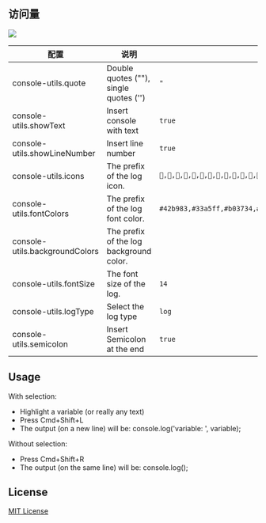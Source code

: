 ## 访问量

![](https://github.com/zhou-ouha/consoleHelper.git)

| 配置                           | 说明                                    | 默认值                                                                                                                                                                |
| ------------------------------ | --------------------------------------- | --------------------------------------------------------------------------------------------------------------------------------------------------------------------- |
| console-utils.quote            | Double quotes (""), single quotes ('')  | `"`                                                                                                                                                                   |
| console-utils.showText         | Insert console with text                | `true`                                                                                                                                                                |
| console-utils.showLineNumber   | Insert line number                      | `true`                                                                                                                                                                |
| console-utils.icons            | The prefix of the log icon.             | `🍏,🍎,🍐,🍊,🍋,🍌,🍉,🍇,🍓,🍒,🍑,🥥,🥝,🍅,🍆,🥑,🥒,🌶,🌽,🥕,🥔,🥐,🍞,🥖,🧀,🥚,🥓,🍖,🌭,🍔,🍕,🥪,🌮,🍣,🥟,🍤,🍢,🍡,🍧,🍰,🎂,🍭,🍬,🍫,🍿,🍩,🍪,🌰,🍯,🥛,🥤,🍺,🍻,🍷,🥃` |
| console-utils.fontColors       | The prefix of the log font color.       | `#42b983,#33a5ff,#b03734,#2eafb0,#6ec1c2,#ed9ec7,#fca650,#3f7cff,#93c0a4,#ea7e5c,#f5ce50,#465975,#ffdd4d,#7f2b82,#4fff4B,#e41a6a`                                     |
| console-utils.backgroundColors | The prefix of the log background color. |                                                                                                                                                                       |
| console-utils.fontSize         | The font size of the log.               | `14`                                                                                                                                                                  |
| console-utils.logType          | Select the log type                     | `log`                                                                                                                                                                 |
| console-utils.semicolon        | Insert Semicolon at the end             | `true`                                                                                                                                                                |

## Usage

With selection:

- Highlight a variable (or really any text)
- Press Cmd+Shift+L
- The output (on a new line) will be: console.log('variable: ', variable);

Without selection:

- Press Cmd+Shift+R
- The output (on the same line) will be: console.log();

## License

[MIT License](LICENSE)
